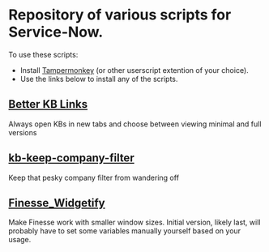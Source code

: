 # Repository of various scripts for Service-Now.
To use these scripts:
- Install [Tampermonkey](https://www.tampermonkey.net/) (or other userscript extention of your choice).
- Use the links below to install any of the scripts.

## [Better KB Links](https://github.com/VivianVerdant/service-now-userscripts/raw/main/Better%20KB%20Links.user.js)
Always open KBs in new tabs and choose between viewing minimal and full versions

## [kb-keep-company-filter](https://github.com/VivianVerdant/service-now-userscripts/raw/main/KB%20-%20Keep%20company%20filter.user.js)
Keep that pesky company filter from wandering off

## [Finesse_Widgetify](https://github.com/VivianVerdant/service-now-userscripts/raw/main/Finesse_Widgetify.js)
Make Finesse work with smaller window sizes. Initial version, likely last, will probably have to set some variables manually yourself based on your usage.
